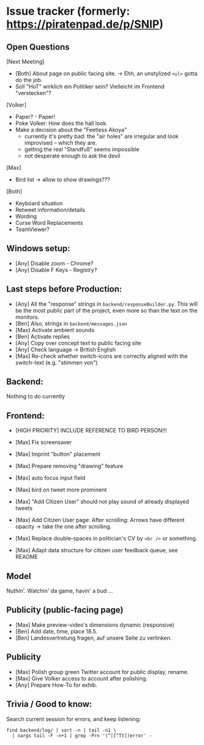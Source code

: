 # Issue tracker (formerly: https://piratenpad.de/p/SNIP)

## Open Questions

[Next Meeting]
- [Both] About page on public facing site.
  -> Ehh, an unstylized `<ul>` gotta do the job.
- Soll "HoT" wirklich ein Politiker sein?  Vielleicht im Frontend "verstecken"?

[Volker]
- Paper? - Paper!
- Poke Volker: How does the hall look.
- Make a decision about the "Feetless Akoya"
    * currently it's pretty bad: the "air holes" are irregular and look improvised – which they are.
    * getting the real "Standfuß" seems impossible
    * not desperate enough to ask the devil

[Max]
- Bird list -> allow to show drawings???

[Both]
- Keyboard situation
- Retweet information/details
- Wording
- Curse Word Replacements
- TeamViewer?

## Windows setup:

- [Any] Disable zoom - Chrome?
- [Any] Disable F Keys - Registry?

## Last steps before Production:

- [Any] All the "response" strings in `backend/responseBuilder.py`.
    This will be the most public part of the project, even more so than the text on the monitors.
- [Ben] Also, strings in `backend/messages.json`
- [Max] Activate ambient sounds
- [Ben] Activate replies
- [Any] Copy over concept text to public facing site
- [Any] Check language -> British English
- [Max] Re-check whether switch-icons are correctly aligned with the switch-text (e.g. "stimmen von")

## Backend:

Nothing to do currently

## Frontend:

- [HIGH PRIORITY] INCLUDE REFERENCE TO BIRD PERSON!!!

- [Max] Fix screensaver
- [Max] Imprint "button" placement
- [Max] Prepare removing "drawing" feature
- [Max] auto focus input field
- [Max] bird on tweet more prominent
- [Max] "Add Citizen User" should not play sound of already displayed tweets
- [Max] Add Citizen User page: After scrolling: Arrows have different opacity -> take the one after scrolling.
- [Max] Replace double-spaces in politician's CV by `<br />` or something.
- [Max] Adapt data structure for citizen user feedback queue, see README

## Model

Nuthin'.  Watchin' da game, havin' a bud …

## Publicity (public-facing page)

- [Max] Make preview-video's dimensions dynamic (responsive)
- [Ben] Add date, time, place
    18.5.
- [Ben] Landesvertretung fragen, auf unsere Seite zu verlinken.

## Publicity

- [Max] Polish group green Twitter account for public display, rename.
- [Max] Give Volker access to account after polishing.
- [Any] Prepare How-To for exhib.

## Trivia / Good to know:

Search current session for errors, and keep listening:

    find backend/log/ | sort -n | tail -n1 \
      | xargs tail -F -n+1 | grep -Prn '(^|[^Tt])error' -
